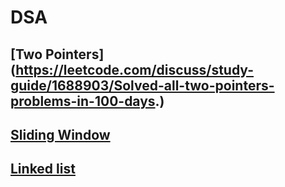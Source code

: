 # DSA

## [Two Pointers] (https://leetcode.com/discuss/study-guide/1688903/Solved-all-two-pointers-problems-in-100-days.)
## [Sliding Window](https://leetcode.com/discuss/study-guide/1773891/Sliding-Window-Technique-and-Question-Bank)
## [Linked list](https://sarthak-acoustic.medium.com/must-do-linkedlist-problems-on-leetcode-19f47dc88fff)
## 
    
  
